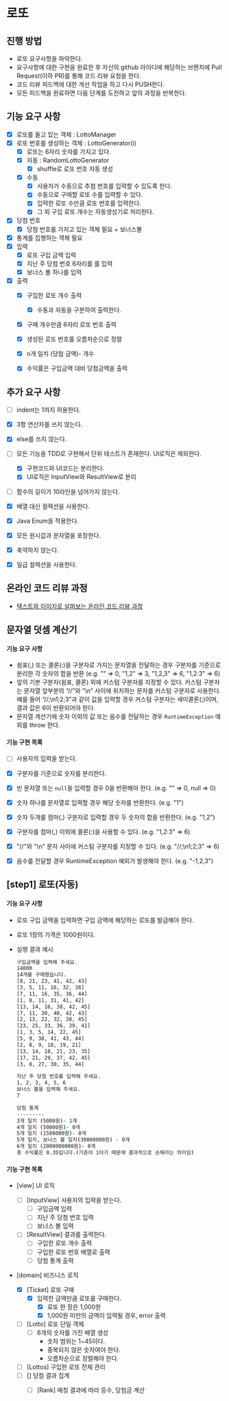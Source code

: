 # 로또
## 진행 방법
* 로또 요구사항을 파악한다.
* 요구사항에 대한 구현을 완료한 후 자신의 github 아이디에 해당하는 브랜치에 Pull Request(이하 PR)를 통해 코드 리뷰 요청을 한다.
* 코드 리뷰 피드백에 대한 개선 작업을 하고 다시 PUSH한다.
* 모든 피드백을 완료하면 다음 단계를 도전하고 앞의 과정을 반복한다.

## 기능 요구 사항
- [x] 로또를 들고 있는 객체 : LottoManager
- [x] 로또 번호를 생성하는 객체 : LottoGenerator(i)
  - [x] 로또는 6자리 숫자를 가지고 있다.
  - [x] 자동	: RandomLottoGenerator
    - [x] shuffle로 로또 번호 자동 생성
  - [x] 수동
    - [x] 사용자가 수동으로 추첨 번호를 입력할 수 있도록 한다.
    - [x] 수동으로 구매할 로또 수를 입력할 수 있다.
    - [x] 입력한 로또 수만큼 로또 번호를 입력한다.
    - [x] 그 외 구입 로또 개수는 자동생성기로 처리한다.
  
- [x] 당첨 번호
  - [x] 당첨 번호를 가지고 있는 객체 필요 + 보너스볼
- [x] 통계를 집행하는 객체 필요
- [x] 입력
  - [x] 로또 구입 금액 입력
  - [x] 지난 주 당첨 번호 6자리를 를 입력
  - [x] 보너스 볼 하나를 입력
- [x] 출력
  - [x] 구입한 로또 개수 출력
    - [x] 수동과 자동을 구분하여 출력한다.
  - [x] 구매 개수만큼 6자리 로또 번호 출력
  - [x] 생성된 로또 번호를 오름차순으로 정렬
  - [x] n개 일치 (당첨 금액)- 개수
  - [x] 수익률은 구입금액 대비 당첨금액을 출력



## 추가 요구 사항

- [ ] indent는 1까지 허용한다.
- [x] 3항 연산자를 쓰지 않는다.
- [x] else를 쓰지 않는다.
- [ ] 모든 기능을 TDD로 구현해서 단위 테스트가 존재한다. UI로직은 제외한다.
  - [x] 구현코드와 UI코드는 분리한다.
  - [x] UI로직은 InputView와 ResultView로 분리
- [ ] 함수의 길이가 10라인을 넘어가지 않는다.
- [x] 배열 대신 컬렉션을 사용한다.
- [x] Java Enum을 적용한다.
- [x] 모든 원시값과 문자열을 포장한다.
- [x] 축약하지 않는다.
- [x] 일급 컬렉션을 사용한다.



## 온라인 코드 리뷰 과정
* [텍스트와 이미지로 살펴보는 온라인 코드 리뷰 과정](https://github.com/next-step/nextstep-docs/tree/master/codereview)



## 문자열 덧셈 계산기

#### 기능 요구 사항

- 쉼표(,) 또는 콜론(:)을 구분자로 가지는 문자열을 전달하는 경우 구분자를 기준으로 분리한 각 숫자의 합을 반환 (e.g. "" => 0, "1,2" => 3, "1,2,3" => 6, "1,2:3" => 6)
- 앞의 기본 구분자(쉼표, 콜론) 외에 커스텀 구분자를 지정할 수 있다. 커스텀 구분자는 문자열 앞부분의 “//”와 “\n” 사이에 위치하는 문자를 커스텀 구분자로 사용한다. 예를 들어 “//;\n1;2;3”과 같이 값을 입력할 경우 커스텀 구분자는 세미콜론(;)이며, 결과 값은 6이 반환되어야 한다.
- 문자열 계산기에 숫자 이외의 값 또는 음수를 전달하는 경우 `RuntimeException` 예외를 throw 한다.



#### 기능 구현 **목록**

- [ ] 사용자의 입력을 받는다.
- [x] 구분자를 기준으로 숫자를 분리한다.
- [x] 빈 문자열 또는 `null`을 입력할 경우 0을 반환해야 한다. (e.g. "" => 0, null => 0)
- [x] 숫자 하나를 문자열로 입력할 경우 해당 숫자를 반환한다. (e.g. "1")
- [x] 숫자 두개를 컴마(,) 구분자로 입력할 경우 두 숫자의 합을 반환한다. (e.g. "1,2")
- [x] 구분자를 컴마(,) 이외에 콜론(:)을 사용할 수 있다. (e.g. "1,2:3" => 6)
- [x] "//"와 "\n" 문자 사이에 커스텀 구분자를 지정할 수 있다. (e.g. "//;\n1;2;3" => 6)
- [x] 음수를 전달할 경우 RuntimeException 예외가 발생해야 한다. (e.g. "-1,2,3")



## [step1] 로또(자동)

#### 기능 요구 사항

- 로또 구입 금액을 입력하면 구입 금액에 해당하는 로또를 발급해야 한다.

- 로또 1장의 가격은 1000원이다.

- 실행 결과 예시

  ```bash
  구입금액을 입력해 주세요.
  14000
  14개를 구매했습니다.
  [8, 21, 23, 41, 42, 43]
  [3, 5, 11, 16, 32, 38]
  [7, 11, 16, 35, 36, 44]
  [1, 8, 11, 31, 41, 42]
  [13, 14, 16, 38, 42, 45]
  [7, 11, 30, 40, 42, 43]
  [2, 13, 22, 32, 38, 45]
  [23, 25, 33, 36, 39, 41]
  [1, 3, 5, 14, 22, 45]
  [5, 9, 38, 41, 43, 44]
  [2, 8, 9, 18, 19, 21]
  [13, 14, 18, 21, 23, 35]
  [17, 21, 29, 37, 42, 45]
  [3, 8, 27, 30, 35, 44]
  
  지난 주 당첨 번호를 입력해 주세요.
  1, 2, 3, 4, 5, 6
  보너스 볼을 입력해 주세요.
  7
  
  당첨 통계
  ---------
  3개 일치 (5000원)- 1개
  4개 일치 (50000원)- 0개
  5개 일치 (1500000원)- 0개
  5개 일치, 보너스 볼 일치(30000000원) - 0개
  6개 일치 (2000000000원)- 0개
  총 수익률은 0.35입니다.(기준이 1이기 때문에 결과적으로 손해라는 의미임)
  ```

  



#### 기능 구현 목록

- [view] UI 로직

  - [ ] [InputView] 사용자의 입력을 받는다.
    - [ ] 구입금액 입력
    - [ ] 지난 주 당첨 번호 입력
    - [ ] 보너스 볼 입력

  - [ ] [ResultView] 결과를 출력한다.
    - [ ] 구입한 로또 개수 출력
    - [ ] 구입한 로또 번호 배열로 출력
    - [ ] 당첨 통계 출력

- [domain] 비즈니스 로직

  - [x] [Ticket] 로또 구매
    - [x] 입력한 금액만큼 로또를 구매한다.
      - [x] 로또 한 장은 1,000원
      - [x] 1,000원 미만의 금액이 입력될 경우, error 출력

  - [ ] [Lotto] 로또 단일 객체
    - [ ] 6개의 숫자를 가진 배열 생성
      - 숫자 범위는 1~45이다.
      - 중복되지 않은 숫자여야 한다.
      - 오름차순으로 정렬해야 한다.
  - [ ] [Lottos] 구입한 로또 전체 관리
  - [ ] [] 당첨 결과 집계
    - [ ] [Rank] 매칭 결과에 따라 등수, 당첨금 계산









